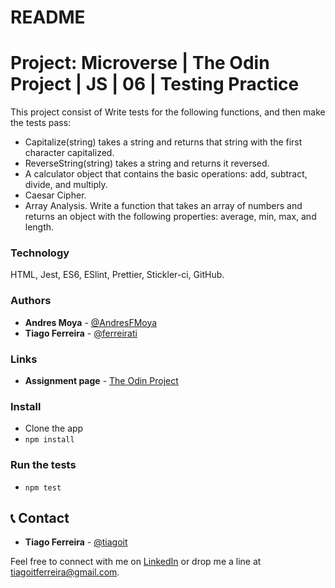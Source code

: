 # README

# Project: Microverse | The Odin Project | JS | 06 | Testing Practice
This project consist of  Write tests for the following functions, and then make the tests pass:
- Capitalize(string) takes a string and returns that string with the first character capitalized.
- ReverseString(string) takes a string and returns it reversed.
- A calculator object that contains the basic operations: add, subtract, divide, and multiply.
- Caesar Cipher.
- Array Analysis. Write a function that takes an array of numbers and returns an object with the following properties: average, min, max, and length.

### Technology
HTML, Jest, ES6, ESlint, Prettier, Stickler-ci, GitHub.

### Authors
- **Andres Moya** - [@AndresFMoya](https://github.com/AndresFMoya)
- **Tiago Ferreira** - [@ferreirati](https://github.com/ferreirati)

### Links
- **Assignment page** - [The Odin Project](https://www.theodinproject.com/courses/javascript/lessons/testing-practice)

### Install
- Clone the app
- `npm install`

### Run the tests
- `npm test`

## 📞 Contact
- **Tiago Ferreira** - [@tiagoit](https://github.com/tiagoit)

Feel free to connect with me on [LinkedIn](https://www.linkedin.com/in/tiagoit-dev/) or drop me a line at <tiagoitferreira@gmail.com>.
